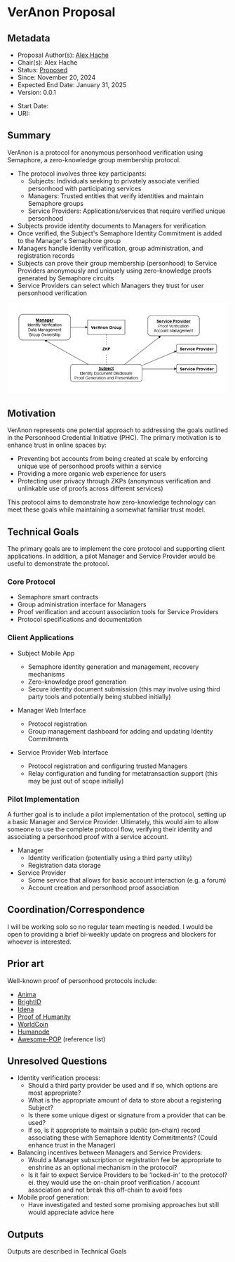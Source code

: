 # VerAnon Proposal

## Metadata
- Proposal Author(s): [Alex Hache](https://github.com/ahache)
- Chair(s): Alex Hache
- Status: [Proposed]()
- Since: November 20, 2024
- Expected End Date: January 31, 2025
- Version: 0.0.1

[//]: # (Do not fill out below. To be filled out by chairs post-approval)
- Start Date: <date>
- URI: <uri>

## Summary 

VerAnon is a protocol for anonymous personhood verification using Semaphore, a zero-knowledge group membership protocol.
- The protocol involves three key participants:
  - Subjects: Individuals seeking to privately associate verified personhood with participating services
  - Managers: Trusted entities that verify identities and maintain Semaphore groups
  - Service Providers: Applications/services that require verified unique personhood
- Subjects provide identity documents to Managers for verification 
- Once verified, the Subject's Semaphore Identity Commitment is added to the Manager's Semaphore group
- Managers handle identity verification, group administration, and registration records
- Subjects can prove their group membership (personhood) to Service Providers anonymously and uniquely using zero-knowledge proofs generated by Semaphore circuits
- Service Providers can select which Managers they trust for user personhood verification

![VerAnon Protocol Diagram](./VerAnon-Diagram.png)


## Motivation

VerAnon represents one potential approach to addressing the goals outlined in the Personhood Credential Initiative (PHC). The primary motivation is to enhance trust in online spaces by:

- Preventing bot accounts from being created at scale by enforcing unique use of personhood proofs within a service
- Providing a more organic web experience for users
- Protecting user privacy through ZKPs (anonymous verification and unlinkable use of proofs across different services)

This protocol aims to demonstrate how zero-knowledge technology can meet these goals while maintaining a somewhat familiar trust model.

## Technical Goals

The primary goals are to implement the core protocol and supporting client applications. In addition, a pilot Manager and Service Provider would be useful to demonstrate the protocol.

### Core Protocol
- Semaphore smart contracts
- Group administration interface for Managers
- Proof verification and account association tools for Service Providers
- Protocol specifications and documentation

### Client Applications
- Subject Mobile App
   - Semaphore identity generation and management, recovery mechanisms
   - Zero-knowledge proof generation
   - Secure identity document submission (this may involve using third party tools and potentially being stubbed initially)

- Manager Web Interface
   - Protocol registration
   - Group management dashboard for adding and updating Identity Commitments

- Service Provider Web Interface
   - Protocol registration and configuring trusted Managers
   - Relay configuration and funding for metatransaction support (this may be just out of scope initially)

### Pilot Implementation

A further goal is to include a pilot implementation of the protocol, setting up a basic Manager and Service Provider. Ultimately, this would aim to allow someone to use the complete protocol flow, verifying their identity and associating a personhood proof with a service account.

- Manager
    - Identity verification (potentially using a third party utility)
    - Registration data storage
- Service Provider
    - Some service that allows for basic account interaction (e.g. a forum)
    - Account creation and personhood proof association

## Coordination/Correspondence

I will be working solo so no regular team meeting is needed. I would be open to providing a brief bi-weekly update on progress and blockers for whoever is interested.

## Prior art
Well-known proof of personhood protocols include:
- [Anima](https://www.animaidentity.com)
- [BrightID](https://www.brightid.org/)
- [Idena](https://www.idena.io/)
- [Proof of Humanity](https://proofofhumanity.id/)
- [WorldCoin](https://worldcoin.org/)
- [Humanode](https://humanode.io/)
- [Awesome-POP](https://github.com/andorsk/awesome-proof-of-personhood) (reference list)


## Unresolved Questions

- Identity verification process:
   - Should a third party provider be used and if so, which options are most appropriate?
   - What is the appropriate amount of data to store about a registering Subject? 
   - Is there some unique digest or signature from a provider that can be used?
   - If so, is it appropriate to maintain a public (on-chain) record associating these with Semaphore Identity Commitments? (Could enhance trust in the Manager)
- Balancing incentives between Managers and Service Providers:
   - Would a Manager subscription or registration fee be appropriate to enshrine as an optional mechanism in the protocol?
   - Is it fair to expect Service Providers to be 'locked-in' to the protocol? ei. they would use the on-chain proof verification / account association and not break this off-chain to avoid fees
- Mobile proof generation:
   - Have investigated and tested some promising approaches but still would appreciate advice here

## Outputs
Outputs are described in Technical Goals

